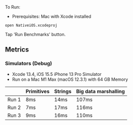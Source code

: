 To Run:

* Prerequisites: Mac with Xcode installed

```
open NativeiOS.xcodeproj
```

Tap 'Run Benchmarks' button.

## Metrics

### Simulators (Debug)

* Xcode 13.4, iOS 15.5 iPhone 13 Pro Simulator
* Run on a Mac M1 Max (macOS 12.3.1) with 64 GB Memory

|   | Primitives  | Strings  | Big data marshalling  |
|---|---|---|---|
| Run 1  | 8ms  | 14ms  | 107ms  |
| Run 2  | 7ms  | 17ms  | 116ms  |
| Run 3  | 9ms  | 16ms  | 110ms  |